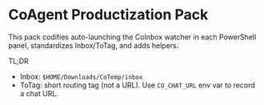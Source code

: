 # CoAgent Productization Pack

This pack codifies auto-launching the CoInbox watcher in each PowerShell panel, standardizes Inbox/ToTag, and adds helpers.

TL;DR
- Inbox: `$HOME/Downloads/CoTemp/inbox`
- ToTag: short routing tag (not a URL). Use `CO_CHAT_URL` env var to record a chat URL.
